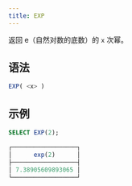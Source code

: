 ```yaml
---
title: EXP
---
```


返回 e（自然对数的底数）的 `x` 次幂。

## 语法

```sql
EXP( <x> )
```

## 示例

```sql
SELECT EXP(2);

┌──────────────────┐
│      exp(2)      │
├──────────────────┤
│ 7.38905609893065 │
└──────────────────┘
```